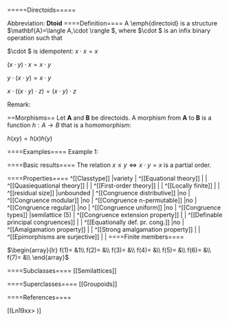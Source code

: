 =====Directoids=====

Abbreviation: **Dtoid**
====Definition====
A \emph{directoid} is a structure $\mathbf{A}=\langle A,\cdot
\rangle $, where $\cdot $ is an infix binary operation such that


$\cdot $ is idempotent:  $x\cdot x=x$


$(x\cdot y)\cdot x=x\cdot y$


$y\cdot(x\cdot y)=x\cdot y$


$x\cdot ((x\cdot y)\cdot z)=(x\cdot y)\cdot z$

Remark: 

==Morphisms==
Let $\mathbf{A}$ and $\mathbf{B}$ be directoids. A morphism from $\mathbf{A}$
to $\mathbf{B}$ is a function $h:A\rightarrow B$ that is a homomorphism: 

$h(xy)=h(x)h(y)$

====Examples====
Example 1: 

====Basic results====
The relation $x\le y \iff x\cdot y=x$ is a partial order.

====Properties====
^[[Classtype]]  |variety |
^[[Equational theory]]  | |
^[[Quasiequational theory]]  | |
^[[First-order theory]]  | |
^[[Locally finite]]  | |
^[[residual size]]  |unbounded |
^[[Congruence distributive]]  |no |
^[[Congruence modular]]  |no |
^[[Congruence n-permutable]]  |no |
^[[Congruence regular]]  |no |
^[[Congruence uniform]]  |no |
^[[Congruence types]]  |semilattice (5) |
^[[Congruence extension property]]  | |
^[[Definable principal congruences]]  | |
^[[Equationally def. pr. cong.]]  |no |
^[[Amalgamation property]]  | |
^[[Strong amalgamation property]]  | |
^[[Epimorphisms are surjective]]  | |
====Finite members====

$\begin{array}{lr}
f(1)= &1\\
f(2)= &\\
f(3)= &\\
f(4)= &\\
f(5)= &\\
f(6)= &\\
f(7)= &\\
\end{array}$

====Subclasses====
[[Semilattices]] 

====Superclasses====
[[Groupoids]] 


====References====

[(Ln19xx>
)]